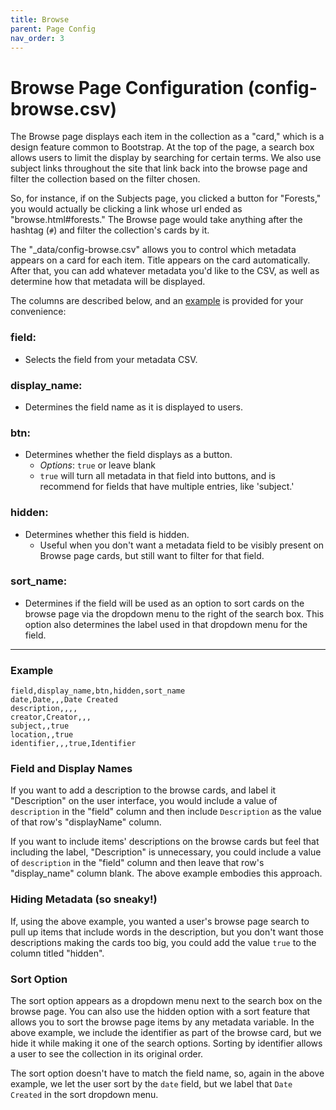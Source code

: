 ```yaml
---
title: Browse
parent: Page Config
nav_order: 3
---
```


# Browse Page Configuration (config-browse.csv)

The Browse page displays each item in the collection as a "card," which is a design feature common to Bootstrap. 
At the top of the page, a search box allows users to limit the display by searching for certain terms. 
We also use subject links throughout the site that link back into the browse page and filter the collection based on the filter chosen. 

So, for instance, if on the Subjects page, you clicked a button for "Forests," you would actually be clicking a link whose url ended as "browse.html#forests." 
The Browse page would take anything after the hashtag (`#`) and filter the collection's cards by it. 

The "_data/config-browse.csv" allows you to control which metadata appears on a card for each item. 
Title appears on the card automatically. 
After that, you can add whatever metadata you'd like to the CSV, as well as determine how that metadata will be displayed. 

The columns are described below, and an [example](#example) is provided for your convenience:

### field: 
- Selects the field from your metadata CSV.

### display_name: 
- Determines the field name as it is displayed to users.

### btn: 
- Determines whether the field displays as a button. 
    - *Options*: `true` or leave blank
    - `true` will turn all metadata in that field into buttons, and is recommend for fields that have multiple entries, like 'subject.' 

### hidden: 
- Determines whether this field is hidden.
    - Useful when you don't want a metadata field to be visibly present on Browse page cards, but still want to filter for that field.

### sort_name: 
- Determines if the field will be used as an option to sort cards on the browse page via the dropdown menu to the right of the search box. This option also determines the label used in that dropdown menu for the field. 

------

### Example 

```
field,display_name,btn,hidden,sort_name
date,Date,,,Date Created
description,,,,
creator,Creator,,,
subject,,true
location,,true
identifier,,,true,Identifier

```

### Field and Display Names

If you want to add a description to the browse cards, and label it "Description" on the user interface, you would include a value of `description` in the "field" column and then include `Description` as the value of that row's "displayName" column.

If you want to include items' descriptions on the browse cards but feel that including the label, "Description" is unnecessary, you could include a value of `description` in the "field" column and then leave that row's "display_name" column blank. 
The above example embodies this approach.

### Hiding Metadata (so sneaky!) 

If, using the above example, you wanted a user's browse page search to pull up items that include words in the description, but you don't want those descriptions making the cards too big, you could add the value `true` to the column titled "hidden". 

### Sort Option

The sort option appears as a dropdown menu next to the search box on the browse page. 
You can also use the hidden option with a sort feature that allows you to sort the browse page items by any metadata variable. 
In the above example, we include the identifier as part of the browse card, but we hide it while making it one of the search options. 
Sorting by identifier allows a user to see the collection in its original order. 

The sort option doesn't have to match the field name, so, again in the above example, we let the user sort by the `date` field, but we label that `Date Created` in the sort dropdown menu. 
